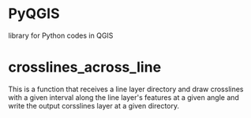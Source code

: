 # PyQGIS
library for Python codes in QGIS
# crosslines_across_line
This is a function that receives a line layer directory and draw crosslines with a given interval along the line layer's features at a given angle and write the output corsslines layer at a given directory.
